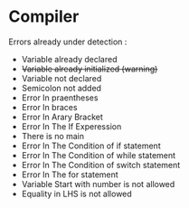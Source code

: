 Compiler
========
Errors already under detection :
- Variable already declared
- ~~Variable already initialized (warning)~~
- Variable not declared
- Semicolon not added
- Error In praentheses
- Error In braces
- Error In Arary Bracket
- Error In The If Experession
- There is no main
- Error In The Condition of if statement
- Error In The Condition of while statement
- Error In The Condition of switch statement
- Error In The for statement
- Variable Start with number is not allowed
- Equality in LHS is not allowed
